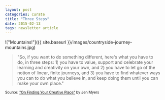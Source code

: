 ```yaml
---
layout: post
categories: curate
title: "Three Steps"
date: 2015-02-13
tags: newsletter article
---
```


!["Mountains!"]({{ site.baseurl }}/images/countryside-journey-mountains.jpg)

> "So, if you want to do something different, here's what you have to do, in three steps: 1) you have to value, support and celebrate your learning and creativity on your own, and 2) you have to let go of the notion of linear, finite journeys, and 3) you have to find whatever ways you can to do what you believe in, and keep doing them until you can make your own place."

<small>Source: ["On Finding Your Creative Place"](http://askjenstuff.com/2015/02/13/on-finding-your-creative-place.html) by Jen Myers</small>